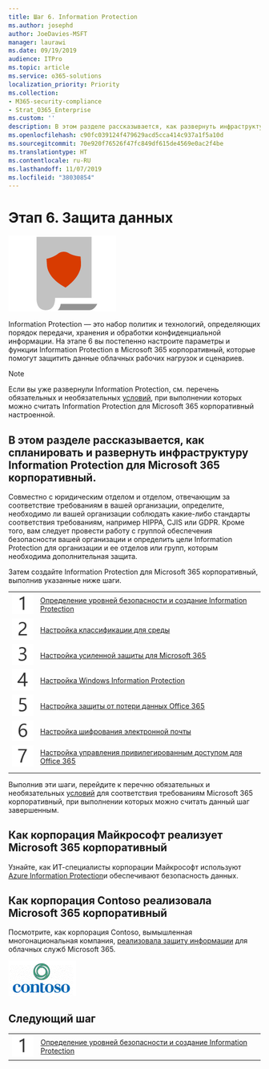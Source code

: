 ```yaml
---
title: Шаг 6. Information Protection
ms.author: josephd
author: JoeDavies-MSFT
manager: laurawi
ms.date: 09/19/2019
audience: ITPro
ms.topic: article
ms.service: o365-solutions
localization_priority: Priority
ms.collection:
- M365-security-compliance
- Strat_O365_Enterprise
ms.custom: ''
description: В этом разделе рассказывается, как развернуть инфраструктуру Information Protection для Microsoft 365 корпоративный.
ms.openlocfilehash: c90fc039124f479629acd5cca414c937a1f5a10d
ms.sourcegitcommit: 70e920f76526f47fc849df615de4569e0ac2f4be
ms.translationtype: HT
ms.contentlocale: ru-RU
ms.lasthandoff: 11/07/2019
ms.locfileid: "38030854"
---
```

# <a name="phase-6-information-protection"></a>Этап 6. Защита данных

![Этап 6. Защита данных](./media/deploy-foundation-infrastructure/infoprotection_icon.png)

Information Protection — это набор политик и технологий, определяющих порядок передачи, хранения и обработки конфиденциальной информации. На этапе 6 вы постепенно настроите параметры и функции Information Protection в Microsoft 365 корпоративный, которые помогут защитить данные облачных рабочих нагрузок и сценариев.

>[!Note]
>Если вы уже развернули Information Protection, см. перечень обязательных и необязательных [условий](infoprotect-exit-criteria.md), при выполнении которых можно считать Information Protection для Microsoft 365 корпоративный настроенной.
>

## <a name="plan-and-deploy-your-microsoft-365-enterprise-information-protection-infrastructure"></a>В этом разделе рассказывается, как спланировать и развернуть инфраструктуру Information Protection для Microsoft 365 корпоративный. 

Совместно с юридическим отделом и отделом, отвечающим за соответствие требованиям в вашей организации, определите, необходимо ли вашей организации соблюдать какие-либо стандарты соответствия требованиям, например HIPPA, CJIS или GDPR. Кроме того, вам следует провести работу с группой обеспечения безопасности вашей организации и определить цели Information Protection для организации и ее отделов или групп, которым необходима дополнительная защита.

Затем создайте Information Protection для Microsoft 365 корпоративный, выполнив указанные ниже шаги.

|||
|:-------|:-----|
|![Шаг 1](./media/stepnumbers/Step1.png)|[Определение уровней безопасности и создание Information Protection](infoprotect-define-sec-infoprotect-levels.md)|
|![Шаг 2](./media/stepnumbers/Step2.png)|[Настройка классификации для среды](infoprotect-configure-classification.md)|
|![Шаг 3](./media/stepnumbers/Step3.png)|[Настройка усиленной защиты для Microsoft 365](infoprotect-configure-increased-security-office-365.md)|
|![Шаг 4](./media/stepnumbers/Step4.png)|[Настройка Windows Information Protection](infoprotect-deploy-windows-information-protection.md)|
|![Шаг 5](./media/stepnumbers/Step5.png)|[Настройка защиты от потери данных Office 365](infoprotect-data-loss-prevention.md)|
|![Шаг 6](./media/stepnumbers/Step6.png)|[Настройка шифрования электронной почты](infoprotect-email-encryption.md)|
|![Шаг 7](./media/stepnumbers/Step7.png)|[Настройка управления привилегированным доступом для Office 365](infoprotect-configure-privileged-access-management.md)|
|||

Выполнив эти шаги, перейдите к перечню обязательных и необязательных [условий](infoprotect-exit-criteria.md) для соответствия требованиям Microsoft 365 корпоративный, при выполнении которых можно считать данный шаг завершенным.

## <a name="how-microsoft-does-microsoft-365-enterprise"></a>Как корпорация Майкрософт реализует Microsoft 365 корпоративный

Узнайте, как ИТ-специалисты корпорации Майкрософт используют [Azure Information Protection](https://www.microsoft.com/itshowcase/deploying-and-managing-microsoft-365#primaryR9)и обеспечивают безопасность данных.

## <a name="how-contoso-did-microsoft-365-enterprise"></a>Как корпорация Contoso реализовала Microsoft 365 корпоративный

Посмотрите, как корпорация Contoso, вымышленная многонациональная компания, [реализовала защиту информации](contoso-info-protect.md) для облачных служб Microsoft 365.

![Корпорация Contoso](./media/contoso-overview/contoso-icon.png)

## <a name="next-step"></a>Следующий шаг

|||
|:-------|:-----|
|![Шаг 1](./media/stepnumbers/Step1.png)|[Определение уровней безопасности и создание Information Protection](infoprotect-define-sec-infoprotect-levels.md)|

